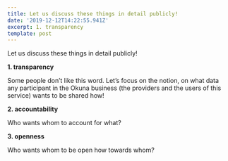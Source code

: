 ```yaml
---
title: Let us discuss these things in detail publicly!
date: '2019-12-12T14:22:55.941Z'
excerpt: 1. transparency
template: post
---
```

Let us discuss these things in detail publicly!

**1\. transparency**

Some people don’t like this word. Let’s focus on the notion, on what data any participant in the Okuna business (the providers and the users of this service) wants to be shared how!

**2\. accountability**

Who wants whom to account for what?

**3\. openness**

Who wants whom to be open how towards whom?
